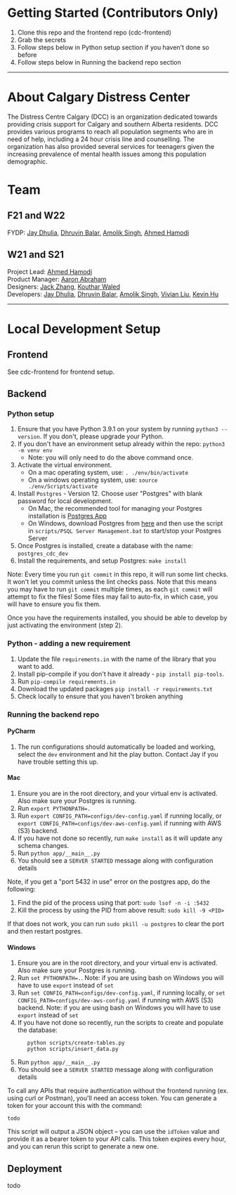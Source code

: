 # Getting Started (Contributors Only)

1. Clone this repo and the frontend repo (cdc-frontend)
1. Grab the secrets
1. Follow steps below in Python setup section if you haven't done so before
1. Follow steps below in Running the backend repo section

---

# About Calgary Distress Center

The Distress Centre Calgary (DCC) is an organization dedicated towards providing crisis support for Calgary and southern Alberta residents. DCC provides various programs to reach all population segments who are in need of help, including a 24 hour crisis line and counselling. The organization has also provided several services for teenagers given the increasing prevalence of mental health issues among this population demographic.

# Team

## F21 and W22

FYDP: [Jay Dhulia](https://github.com/jaydhulia), [Dhruvin Balar](https://github.com/drbalar), [Amolik Singh](https://github.com/amoliksingh), [Ahmed Hamodi](https://github.com/ahmedhamodi)

## W21 and S21

Project Lead: [Ahmed Hamodi](https://github.com/ahmedhamodi)\
Product Manager: [Aaron Abraham](https://github.com/aaronabraham311)\
Designers: [Jack Zhang](https://github.com/fakesquid), [Kouthar Waled](https://github.com/kouthar)\
Developers: [Jay Dhulia](https://github.com/jaydhulia), [Dhruvin Balar](https://github.com/drbalar), [Amolik Singh](https://github.com/amoliksingh), [Vivian Liu](https://github.com/vivianliu0), [Kevin Hu](https://github.com/andstun)

---

# Local Development Setup

## Frontend

See cdc-frontend for frontend setup.

## Backend

### Python setup

1. Ensure that you have Python 3.9.1 on your system by running `python3 --version`. If you don't, please upgrade your Python.
1. If you don't have an environment setup already within the repo: `python3 -m venv env`
   - Note: you will only need to do the above command once.
1. Activate the virtual environment.
   - On a mac operating system, use: `. ./env/bin/activate`
   - On a windows operating system, use: `source ./env/Scripts/activate`
1. Install `Postgres` - Version 12. Choose user "Postgres" with blank password for local development.
   - On Mac, the recommended tool for managing your Postgres installation is [Postgres App](https://postgresapp.com/)
   - On Windows, download Postgres from [here](https://www.enterprisedb.com/downloads/postgres-postgresql-downloads) and then use the script in `scripts/PSQL Server Management.bat` to start/stop your Postgres Server
1. Once Postgres is installed, create a database with the name: `postgres_cdc_dev`
1. Install the requirements, and setup Postgres: `make install`

Note: Every time you run `git commit` in this repo, it will run some lint checks. It won't let you commit unless the lint checks pass. Note that this means you may have to run `git commit` multiple times, as each `git commit` will attempt to fix the files! Some files may fail to auto-fix, in which case, you will have to ensure you fix them.

Once you have the requirements installed, you should be able to develop by just activating the environment (step 2).

### Python - adding a new requirement

1. Update the file `requirements.in` with the name of the library that you want to add.
1. Install pip-compile if you don't have it already - `pip install pip-tools`.
1. Run `pip-compile requirements.in`
1. Download the updated packages `pip install -r requirements.txt`
1. Check locally to ensure that you haven't broken anything

### Running the backend repo

#### PyCharm

1. The run configurations should automatically be loaded and working, select the `dev` environment and hit the play button. Contact Jay if you have trouble setting this up.

#### Mac

1. Ensure you are in the root directory, and your virtual env is activated. Also make sure your Postgres is running.
1. Run `export PYTHONPATH=.`
1. Run `export CONFIG_PATH=configs/dev-config.yaml` if running locally, or `export CONFIG_PATH=configs/dev-aws-config.yaml` if running with AWS (S3) backend.
1. If you have not done so recently, run `make install` as it will update any schema changes.
1. Run `python app/__main__.py`
1. You should see a `SERVER STARTED` message along with configuration details

Note, if you get a "port 5432 in use" error on the postgres app, do the following:

1. Find the pid of the process using that port: `sudo lsof -n -i :5432`
1. Kill the process by using the PID from above result: `sudo kill -9 <PID>`

If that does not work, you can run `sudo pkill -u postgres` to clear the port and then restart postgres.

#### Windows

1. Ensure you are in the root directory, and your virtual env is activated. Also make sure your Postgres is running.
1. Run `set PYTHONPATH=.`. Note: if you are using bash on Windows you will have to use `export` instead of `set`
1. Run `set CONFIG_PATH=configs/dev-config.yaml`, if running locally, or `set CONFIG_PATH=configs/dev-aws-config.yaml` if running with AWS (S3) backend. Note: if you are using bash on Windows you will have to use `export` instead of `set`
1. If you have not done so recently, run the scripts to create and populate the database:
   ```
      python scripts/create-tables.py
      python scripts/insert_data.py
   ```
1. Run `python app/__main__.py`
1. You should see a `SERVER STARTED` message along with configuration details

To call any APIs that require authentication without the frontend running (ex. using curl or Postman), you'll need an access token. You can generate a token for your account this with the command:

```
todo
```

This script will output a JSON object – you can use the `idToken` value and provide it as a bearer token to your API calls. This token expires every hour, and you can rerun this script to generate a new one.

## Deployment

todo
